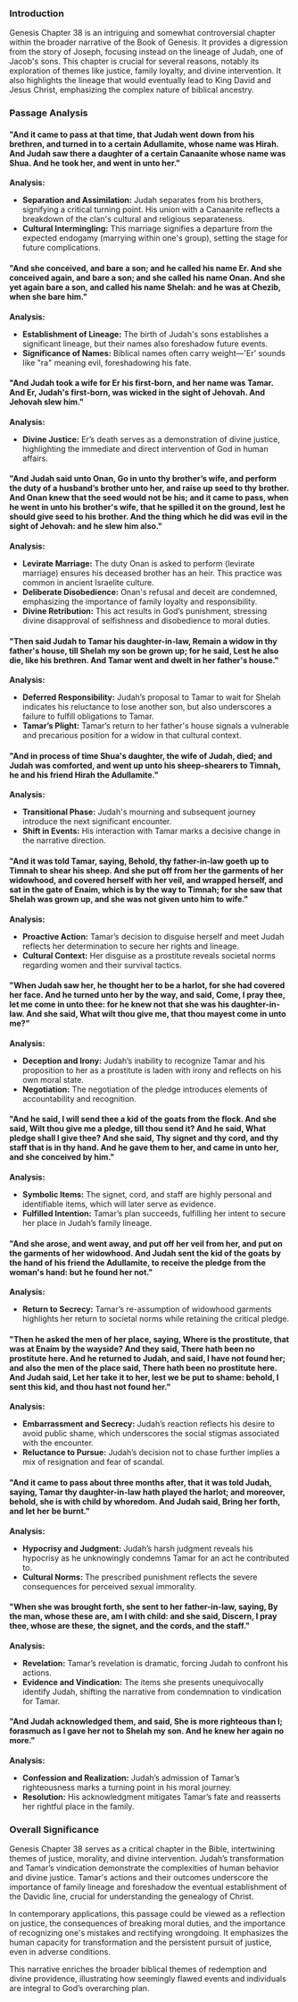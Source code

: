 ### Introduction

Genesis Chapter 38 is an intriguing and somewhat controversial chapter within the broader narrative of the Book of Genesis. It provides a digression from the story of Joseph, focusing instead on the lineage of Judah, one of Jacob's sons. This chapter is crucial for several reasons, notably its exploration of themes like justice, family loyalty, and divine intervention. It also highlights the lineage that would eventually lead to King David and Jesus Christ, emphasizing the complex nature of biblical ancestry.

### Passage Analysis

#### "And it came to pass at that time, that Judah went down from his brethren, and turned in to a certain Adullamite, whose name was Hirah. And Judah saw there a daughter of a certain Canaanite whose name was Shua. And he took her, and went in unto her."

**Analysis:**

- **Separation and Assimilation:** Judah separates from his brothers, signifying a critical turning point. His union with a Canaanite reflects a breakdown of the clan's cultural and religious separateness.
- **Cultural Intermingling:** This marriage signifies a departure from the expected endogamy (marrying within one's group), setting the stage for future complications.

#### "And she conceived, and bare a son; and he called his name Er. And she conceived again, and bare a son; and she called his name Onan. And she yet again bare a son, and called his name Shelah: and he was at Chezib, when she bare him."

**Analysis:**

- **Establishment of Lineage:** The birth of Judah's sons establishes a significant lineage, but their names also foreshadow future events.
- **Significance of Names:** Biblical names often carry weight—'Er' sounds like "ra" meaning evil, foreshadowing his fate.

#### "And Judah took a wife for Er his first-born, and her name was Tamar. And Er, Judah's first-born, was wicked in the sight of Jehovah. And Jehovah slew him."

**Analysis:**

- **Divine Justice:** Er’s death serves as a demonstration of divine justice, highlighting the immediate and direct intervention of God in human affairs.

#### "And Judah said unto Onan, Go in unto thy brother’s wife, and perform the duty of a husband’s brother unto her, and raise up seed to thy brother. And Onan knew that the seed would not be his; and it came to pass, when he went in unto his brother's wife, that he spilled it on the ground, lest he should give seed to his brother. And the thing which he did was evil in the sight of Jehovah: and he slew him also."

**Analysis:**

- **Levirate Marriage:** The duty Onan is asked to perform (levirate marriage) ensures his deceased brother has an heir. This practice was common in ancient Israelite culture.
- **Deliberate Disobedience:** Onan's refusal and deceit are condemned, emphasizing the importance of family loyalty and responsibility.
- **Divine Retribution:** This act results in God’s punishment, stressing divine disapproval of selfishness and disobedience to moral duties.

#### "Then said Judah to Tamar his daughter-in-law, Remain a widow in thy father's house, till Shelah my son be grown up; for he said, Lest he also die, like his brethren. And Tamar went and dwelt in her father's house."

**Analysis:**

- **Deferred Responsibility:** Judah’s proposal to Tamar to wait for Shelah indicates his reluctance to lose another son, but also underscores a failure to fulfill obligations to Tamar.
- **Tamar’s Plight:** Tamar’s return to her father's house signals a vulnerable and precarious position for a widow in that cultural context.

#### "And in process of time Shua's daughter, the wife of Judah, died; and Judah was comforted, and went up unto his sheep-shearers to Timnah, he and his friend Hirah the Adullamite."

**Analysis:**

- **Transitional Phase:** Judah's mourning and subsequent journey introduce the next significant encounter.
- **Shift in Events:** His interaction with Tamar marks a decisive change in the narrative direction.

#### "And it was told Tamar, saying, Behold, thy father-in-law goeth up to Timnah to shear his sheep. And she put off from her the garments of her widowhood, and covered herself with her veil, and wrapped herself, and sat in the gate of Enaim, which is by the way to Timnah; for she saw that Shelah was grown up, and she was not given unto him to wife."

**Analysis:**

- **Proactive Action:** Tamar’s decision to disguise herself and meet Judah reflects her determination to secure her rights and lineage.
- **Cultural Context:** Her disguise as a prostitute reveals societal norms regarding women and their survival tactics.

#### "When Judah saw her, he thought her to be a harlot, for she had covered her face. And he turned unto her by the way, and said, Come, I pray thee, let me come in unto thee: for he knew not that she was his daughter-in-law. And she said, What wilt thou give me, that thou mayest come in unto me?"

**Analysis:**

- **Deception and Irony:** Judah’s inability to recognize Tamar and his proposition to her as a prostitute is laden with irony and reflects on his own moral state.
- **Negotiation:** The negotiation of the pledge introduces elements of accountability and recognition.

#### "And he said, I will send thee a kid of the goats from the flock. And she said, Wilt thou give me a pledge, till thou send it? And he said, What pledge shall I give thee? And she said, Thy signet and thy cord, and thy staff that is in thy hand. And he gave them to her, and came in unto her, and she conceived by him."

**Analysis:**

- **Symbolic Items:** The signet, cord, and staff are highly personal and identifiable items, which will later serve as evidence.
- **Fulfilled Intention:** Tamar’s plan succeeds, fulfilling her intent to secure her place in Judah’s family lineage.

#### "And she arose, and went away, and put off her veil from her, and put on the garments of her widowhood. And Judah sent the kid of the goats by the hand of his friend the Adullamite, to receive the pledge from the woman's hand: but he found her not."

**Analysis:**

- **Return to Secrecy:** Tamar’s re-assumption of widowhood garments highlights her return to societal norms while retaining the critical pledge.

#### "Then he asked the men of her place, saying, Where is the prostitute, that was at Enaim by the wayside? And they said, There hath been no prostitute here. And he returned to Judah, and said, I have not found her; and also the men of the place said, There hath been no prostitute here. And Judah said, Let her take it to her, lest we be put to shame: behold, I sent this kid, and thou hast not found her."

**Analysis:**

- **Embarrassment and Secrecy:** Judah’s reaction reflects his desire to avoid public shame, which underscores the social stigmas associated with the encounter.
- **Reluctance to Pursue:** Judah’s decision not to chase further implies a mix of resignation and fear of scandal.

#### "And it came to pass about three months after, that it was told Judah, saying, Tamar thy daughter-in-law hath played the harlot; and moreover, behold, she is with child by whoredom. And Judah said, Bring her forth, and let her be burnt."

**Analysis:**

- **Hypocrisy and Judgment:** Judah’s harsh judgment reveals his hypocrisy as he unknowingly condemns Tamar for an act he contributed to.
- **Cultural Norms:** The prescribed punishment reflects the severe consequences for perceived sexual immorality.

#### "When she was brought forth, she sent to her father-in-law, saying, By the man, whose these are, am I with child: and she said, Discern, I pray thee, whose are these, the signet, and the cords, and the staff."

**Analysis:**

- **Revelation:** Tamar’s revelation is dramatic, forcing Judah to confront his actions.
- **Evidence and Vindication:** The items she presents unequivocally identify Judah, shifting the narrative from condemnation to vindication for Tamar.

#### "And Judah acknowledged them, and said, She is more righteous than I; forasmuch as I gave her not to Shelah my son. And he knew her again no more."

**Analysis:**

- **Confession and Realization:** Judah’s admission of Tamar’s righteousness marks a turning point in his moral journey.
- **Resolution:** His acknowledgment mitigates Tamar’s fate and reasserts her rightful place in the family.

### Overall Significance

Genesis Chapter 38 serves as a critical chapter in the Bible, intertwining themes of justice, morality, and divine intervention. Judah’s transformation and Tamar’s vindication demonstrate the complexities of human behavior and divine justice. Tamar's actions and their outcomes underscore the importance of family lineage and foreshadow the eventual establishment of the Davidic line, crucial for understanding the genealogy of Christ.

In contemporary applications, this passage could be viewed as a reflection on justice, the consequences of breaking moral duties, and the importance of recognizing one's mistakes and rectifying wrongdoing. It emphasizes the human capacity for transformation and the persistent pursuit of justice, even in adverse conditions.

This narrative enriches the broader biblical themes of redemption and divine providence, illustrating how seemingly flawed events and individuals are integral to God’s overarching plan.